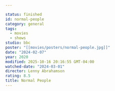 ```yaml
---

status: finished
id: normal-people
category: general
tags:
  - movies
  - shows
studio: bbc
poster: "[[movies/posters/normal-people.jpg]]"
date: "2024-02-07"
year: 2020
modified: 2025-10-16 20:16:55 GMT-04:00
watched-date: "2024-03-01"
director: Lenny Abrahamson
rating: 8.5
title: Normal People
---
```

